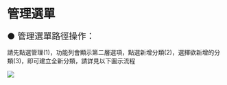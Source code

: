 # 管理選單

<div style="font-size:20px">● 管理選單路徑操作：</div>

請先點選管理(1)，功能列會顯示第二層選項，點選新增分類(2)，選擇欲新增的分類(3)，即可建立全新分類，請詳見以下圖示流程

![](/_image/menu/brHrejO.png)